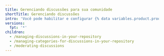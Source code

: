 ```yaml
---
title: Gerenciando discussões para sua comunidade
shortTitle: Gerenciando discussões
intro: 'Você pode habilitar e configurar {% data variables.product.prodname_discussions %} para o seu repositório e você pode usar ferramentas em {% data variables.product.product_name %} para moderar conversas entre os membros da comunidade.'
versions:
  fpt: '*'
children:
  - /managing-discussions-in-your-repository
  - /managing-categories-for-discussions-in-your-repository
  - /moderating-discussions
---
```


